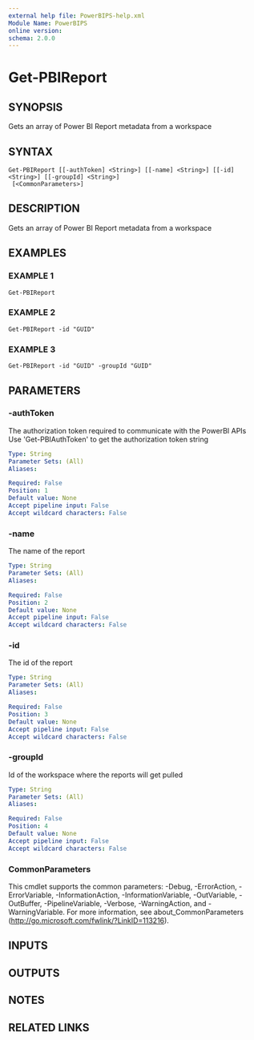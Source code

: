 ```yaml
---
external help file: PowerBIPS-help.xml
Module Name: PowerBIPS
online version:
schema: 2.0.0
---
```


# Get-PBIReport

## SYNOPSIS
Gets an array of Power BI Report metadata from a workspace

## SYNTAX

```
Get-PBIReport [[-authToken] <String>] [[-name] <String>] [[-id] <String>] [[-groupId] <String>]
 [<CommonParameters>]
```

## DESCRIPTION
Gets an array of Power BI Report metadata from a workspace

## EXAMPLES

### EXAMPLE 1
```
Get-PBIReport
```

### EXAMPLE 2
```
Get-PBIReport -id "GUID"
```

### EXAMPLE 3
```
Get-PBIReport -id "GUID" -groupId "GUID"
```

## PARAMETERS

### -authToken
The authorization token required to communicate with the PowerBI APIs
Use 'Get-PBIAuthToken' to get the authorization token string

```yaml
Type: String
Parameter Sets: (All)
Aliases:

Required: False
Position: 1
Default value: None
Accept pipeline input: False
Accept wildcard characters: False
```

### -name
The name of the report

```yaml
Type: String
Parameter Sets: (All)
Aliases:

Required: False
Position: 2
Default value: None
Accept pipeline input: False
Accept wildcard characters: False
```

### -id
The id of the report

```yaml
Type: String
Parameter Sets: (All)
Aliases:

Required: False
Position: 3
Default value: None
Accept pipeline input: False
Accept wildcard characters: False
```

### -groupId
Id of the workspace where the reports will get pulled

```yaml
Type: String
Parameter Sets: (All)
Aliases:

Required: False
Position: 4
Default value: None
Accept pipeline input: False
Accept wildcard characters: False
```

### CommonParameters
This cmdlet supports the common parameters: -Debug, -ErrorAction, -ErrorVariable, -InformationAction, -InformationVariable, -OutVariable, -OutBuffer, -PipelineVariable, -Verbose, -WarningAction, and -WarningVariable.
For more information, see about_CommonParameters (http://go.microsoft.com/fwlink/?LinkID=113216).

## INPUTS

## OUTPUTS

## NOTES

## RELATED LINKS

